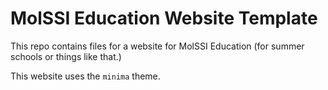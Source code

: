 # MolSSI Education Website Template

This repo contains files for a website for MolSSI Education (for summer schools or things like that.)

This website uses the `minima` theme.
